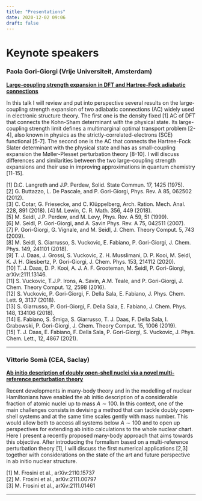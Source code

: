 ```yaml
---
title: "Presentations"
date: 2020-12-02 09:06
draft: false
---
```


# Keynote speakers

### Paola Gori-Giorgi (Vrije Universiteit, Amsterdam) 

<a href="gori-giorgi.pdf">**Large-coupling strength expansion in DFT and Hartree-Fock adiabatic connections**</a>  

In this talk I will review and put into perspective several results on the large-coupling strength expansion of two adiabatic connections (AC) widely used in electronic structure theory. The first one is the density fixed [1] AC of DFT that connects the Kohn-Sham determinant with the physical state. Its large-coupling strength limit defines a multimarginal optimal transport problem [2-4], also known in physics as the strictly-correlated-electrons (SCE) functional [5-7]. The second one is the AC that connects the Hartree-Fock Slater determinant with the physical state and has as small-coupling expansion the Møller-Plesset perturbation theory [8-10]. I will discuss differences and similarities between the two large-coupling strength expansions and their use in improving approximations in quantum chemistry [11-15].

[1] D.C. Langreth and J.P. Perdew, Solid. State Commun. 17, 1425 (1975).  
[2] G. Buttazzo, L. De Pascale, and P. Gori-Giorgi, Phys. Rev. A 85, 062502 (2012).  
[3] C. Cotar, G. Friesecke, and C. Klüppelberg, Arch. Ration. Mech. Anal. 228, 891 (2018).
[4] M. Lewin, C. R. Math. 356, 449 (2018).  
[5] M. Seidl, J.P. Perdew, and M. Levy, Phys. Rev. A 59, 51 (1999).   
[6] M. Seidl, P. Gori-Giorgi, and A. Savin Phys. Rev. A 75, 042511 (2007).  
[7] P. Gori-Giorgi, G. Vignale, and M. Seidl, J. Chem. Theory Comput. 5, 743 (2009).  
[8] M. Seidl, S. Giarrusso, S. Vuckovic, E. Fabiano, P. Gori-Giorgi, J. Chem. Phys. 149, 241101 (2018).  
[9] T. J. Daas, J. Grossi, S. Vuckovic, Z. H. Musslimani, D. P. Kooi, M. Seidl, K. J. H. Giesbertz, P. Gori-Giorgi, J. Chem. Phys. 153, 214112 (2020).  
[10] T. J. Daas, D. P. Kooi, A. J. A. F. Grooteman, M. Seidl, P. Gori-Giorgi, arXiv:2111.13146.  
[11] S. Vuckovic, T.J.P. Irons, A. Savin, A.M. Teale, and P. Gori-Giorgi, J. Chem. Theory Comput. 12, 2598 (2016).  
[12] S. Vuckovic, P. Gori-Giorgi, F. Della Sala, E. Fabiano, J. Phys. Chem. Lett. 9, 3137 (2018).  
[13] S. Giarrusso, P. Gori-Giorgi, F. Della Sala, E. Fabiano, J. Chem. Phys. 148, 134106 (2018).  
[14] E. Fabiano, S. Śmiga, S. Giarrusso, T. J. Daas, F. Della Sala, I. Grabowski, P. Gori-Giorgi, J. Chem. Theory Comput. 15, 1006 (2019).  
[15] T. J. Daas,  E. Fabiano, F. Della Sala, P. Gori-Giorgi, S. Vuckovic, J. Phys. Chem. Lett., 12, 4867 (2021).  

***

### Vittorio Somà  (CEA, Saclay)

<a href="soma.pdf">**Ab initio description of doubly open-shell nuclei via a novel multi-reference perturbation theory**</a>

Recent developments in many-body theory and in the modelling of nuclear Hamiltonians have enabled the ab initio description of a considerable fraction of atomic nuclei up to mass $A \sim 100$. In this context, one of the main challenges consists in devising a method that can tackle doubly open-shell systems and at the same time scales gently with mass number. This would allow both to access all systems below $A \sim 100$ and to open up perspectives for extending ab initio calculations to the whole nuclear chart.
Here I present a recently proposed many-body approach that aims towards this objective. After introducing the formalism based on a multi-reference perturbation theory [1], I will discuss the first numerical applications [2,3] together with considerations on the state of the art and future perspective in ab initio nuclear structure.

[1] M. Frosini et al., arXiv:2110.15737  
[2] M. Frosini et al., arXiv:2111.00797  
[3] M. Frosini et al., arXiv:2111.01461  

***

